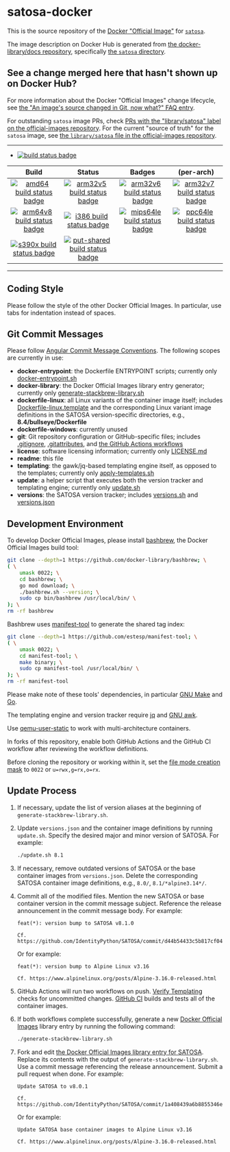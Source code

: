 # satosa-docker

This is the source repository of the [Docker "Official Image"](https://github.com/docker-library/official-images#what-are-official-images) for [`satosa`](https://hub.docker.com/_/satosa/).

The image description on Docker Hub is generated from [the docker-library/docs repository](https://github.com/docker-library/docs), specifically [the `satosa` directory](https://github.com/docker-library/docs/tree/master/satosa).

## See a change merged here that hasn't shown up on Docker Hub?

For more information about the Docker "Official Images" change lifecycle, see [the "An image's source changed in Git, now what?" FAQ entry](https://github.com/docker-library/faq#an-images-source-changed-in-git-now-what).

For outstanding `satosa` image PRs, check [PRs with the "library/satosa" label on the official-images repository](https://github.com/docker-library/official-images/labels/library%2Fsatosa). For the current "source of truth" for the `satosa` image, see [the `library/satosa` file in the official-images repository](https://github.com/docker-library/official-images/blob/master/library/satosa).

---

-	[![build status badge](https://img.shields.io/github/workflow/status/IdentityPython/satosa-docker/GitHub%20CI/main?label=GitHub%20CI)](https://github.com/IdentityPython/satosa-docker/actions?query=workflow%3A%22GitHub+CI%22+branch%3Amain)

| Build | Status | Badges | (per-arch) |
|:-:|:-:|:-:|:-:|
| [![amd64 build status badge](https://img.shields.io/jenkins/s/https/doi-janky.infosiftr.net/job/multiarch/job/amd64/job/satosa.svg?label=amd64)](https://doi-janky.infosiftr.net/job/multiarch/job/amd64/job/satosa/) | [![arm32v5 build status badge](https://img.shields.io/jenkins/s/https/doi-janky.infosiftr.net/job/multiarch/job/arm32v5/job/satosa.svg?label=arm32v5)](https://doi-janky.infosiftr.net/job/multiarch/job/arm32v5/job/satosa/) | [![arm32v6 build status badge](https://img.shields.io/jenkins/s/https/doi-janky.infosiftr.net/job/multiarch/job/arm32v6/job/satosa.svg?label=arm32v6)](https://doi-janky.infosiftr.net/job/multiarch/job/arm32v6/job/satosa/) | [![arm32v7 build status badge](https://img.shields.io/jenkins/s/https/doi-janky.infosiftr.net/job/multiarch/job/arm32v7/job/satosa.svg?label=arm32v7)](https://doi-janky.infosiftr.net/job/multiarch/job/arm32v7/job/satosa/) |
| [![arm64v8 build status badge](https://img.shields.io/jenkins/s/https/doi-janky.infosiftr.net/job/multiarch/job/arm64v8/job/satosa.svg?label=arm64v8)](https://doi-janky.infosiftr.net/job/multiarch/job/arm64v8/job/satosa/) | [![i386 build status badge](https://img.shields.io/jenkins/s/https/doi-janky.infosiftr.net/job/multiarch/job/i386/job/satosa.svg?label=i386)](https://doi-janky.infosiftr.net/job/multiarch/job/i386/job/satosa/) | [![mips64le build status badge](https://img.shields.io/jenkins/s/https/doi-janky.infosiftr.net/job/multiarch/job/mips64le/job/satosa.svg?label=mips64le)](https://doi-janky.infosiftr.net/job/multiarch/job/mips64le/job/satosa/) | [![ppc64le build status badge](https://img.shields.io/jenkins/s/https/doi-janky.infosiftr.net/job/multiarch/job/ppc64le/job/satosa.svg?label=ppc64le)](https://doi-janky.infosiftr.net/job/multiarch/job/ppc64le/job/satosa/) |
| [![s390x build status badge](https://img.shields.io/jenkins/s/https/doi-janky.infosiftr.net/job/multiarch/job/s390x/job/satosa.svg?label=s390x)](https://doi-janky.infosiftr.net/job/multiarch/job/s390x/job/satosa/) | [![put-shared build status badge](https://img.shields.io/jenkins/s/https/doi-janky.infosiftr.net/job/put-shared/job/light/job/satosa.svg?label=put-shared)](https://doi-janky.infosiftr.net/job/put-shared/job/light/job/satosa/) |

---

## Coding Style

Please follow the style of the other Docker Official Images.  In particular, use tabs for indentation instead of spaces.

## Git Commit Messages

Please follow [Angular Commit Message Conventions](https://github.com/angular/angular/blob/main/CONTRIBUTING.md#-commit-message-format). The following scopes are currently in use:
- **docker-entrypoint**: the Dockerfile ENTRYPOINT scripts; currently only [docker-entrypoint.sh](docker-entrypoint.sh)
- **docker-library**: the Docker Official Images library entry generator; currently only [generate-stackbrew-library.sh](generate-stackbrew-library.sh)
- **dockerfile-linux**: all Linux variants of the container image itself; includes [Dockerfile-linux.template](Dockerfile-linux.template) and the corresponding Linux variant image definitions in the SATOSA version-specific directories, e.g., **8.4/bullseye/Dockerfile**
- **dockerfile-windows**: currently unused
- **git**: Git repository configuration or GitHub-specific files; includes [.gitignore](.gitignore), [.gitattributes](.gitattributes), and [the GitHub Actions workflows](.github/workflows)
- **license**: software licensing information; currently only [LICENSE.md](LICENSE.md)
- **readme**: this file
- **templating**: the gawk/jq-based templating engine itself, as opposed to the templates; currently only [apply-templates.sh](apply-templates.sh)
- **update**: a helper script that executes both the version tracker and templating engine; currently only [update.sh](update.sh)
- **versions**: the SATOSA version tracker; includes [versions.sh](versions.sh) and [versions.json](versions.json)

## Development Environment

To develop Docker Official Images, please install [bashbrew](https://github.com/docker-library/bashbrew), the Docker Official Images build tool:
```bash
git clone --depth=1 https://github.com/docker-library/bashbrew; \
( \
    umask 0022; \
    cd bashbrew; \
    go mod download; \
    ./bashbrew.sh --version; \
    sudo cp bin/bashbrew /usr/local/bin/ \
); \
rm -rf bashbrew
```
Bashbrew uses [manifest-tool](https://github.com/estesp/manifest-tool) to generate the shared tag index:
```bash
git clone --depth=1 https://github.com/estesp/manifest-tool; \
( \
    umask 0022; \
    cd manifest-tool; \
    make binary; \
    sudo cp manifest-tool /usr/local/bin/ \
); \
rm -rf manifest-tool
```
Please make note of these tools' dependencies, in particular [GNU Make](https://www.gnu.org/software/make/) and [Go](https://go.dev/).

The templating engine and version tracker require [jq](https://stedolan.github.io/jq/) and [GNU awk](https://www.gnu.org/software/gawk/).

Use [qemu-user-static](https://github.com/multiarch/qemu-user-static) to work with multi-architecture containers.

In forks of this repository, enable both GitHub Actions and the GitHub CI workflow after reviewing the workflow definitions.

Before cloning the repository or working within it, set the [file mode creation mask](https://en.wikipedia.org/wiki/Umask) to `0022` or `u=rwx,g=rx,o=rx`.

## Update Process

1. If necessary, update the list of version aliases at the beginning of `generate-stackbrew-library.sh`.

2. Update `versions.json` and the container image definitions by running `update.sh`. Specify the desired major and minor version of SATOSA. For example:
   ```bash
   ./update.sh 8.1
   ```

3. If necessary, remove outdated versions of SATOSA or the base container images from `versions.json`. Delete the corresponding SATOSA container image definitions, e.g., `8.0/`, `8.1/*alpine3.14*/`.

4. Commit all of the modified files. Mention the new SATOSA or base container version in the commit message subject. Reference the release announcement in the commit message body. For example:
   ```
   feat(*): version bump to SATOSA v8.1.0

   Cf. https://github.com/IdentityPython/SATOSA/commit/d44b54433c5b817cf0409855881f6f2c80c27f5c
   ```
   Or for example:
   ```
   feat(*): version bump to Alpine Linux v3.16

   Cf. https://www.alpinelinux.org/posts/Alpine-3.16.0-released.html
   ```

5. GitHub Actions will run two workflows on push. [Verify Templating](../../actions/workflows/verify-templating.yml) checks for uncommitted changes. [GitHub CI](../../actions/workflows/ci.yml) builds and tests all of the container images.

6. If both workflows complete successfully, generate a new [Docker Official Images](https://github.com/docker-library/official-images/) library entry by running the following command:
   ```bash
   ./generate-stackbrew-library.sh
   ```

7. Fork and edit [the Docker Official Images library entry for SATOSA](https://github.com/docker-library/official-images/edit/master/library/satosa). Replace its contents with the output of `generate-stackbrew-library.sh`. Use a commit message referencing the release announcement. Submit a pull request when done. For example:
   ```
   Update SATOSA to v8.0.1

   Cf. https://github.com/IdentityPython/SATOSA/commit/1a408439a6b8855346e5ca2c645dee6ab1ce8c0a
   ```
   Or for example:
   ```
   Update SATOSA base container images to Alpine Linux v3.16

   Cf. https://www.alpinelinux.org/posts/Alpine-3.16.0-released.html
   ```
